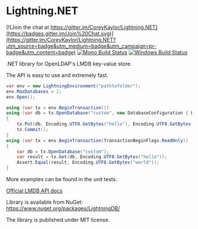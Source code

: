 Lightning.NET
=============

[![Join the chat at https://gitter.im/CoreyKaylor/Lightning.NET](https://badges.gitter.im/Join%20Chat.svg)](https://gitter.im/CoreyKaylor/Lightning.NET?utm_source=badge&utm_medium=badge&utm_campaign=pr-badge&utm_content=badge)
[![Mono Build Status](https://travis-ci.org/CoreyKaylor/Lightning.NET.svg?branch=dnx)](https://travis-ci.org/CoreyKaylor/Lightning.NET)
[![Windows Build Status](https://ci.appveyor.com/api/projects/status/u0ch8mk5lkb7dv5q/branch/dnx?svg=true)](https://ci.appveyor.com/project/CoreyKaylor/lightning-net)

.NET library for OpenLDAP's LMDB key-value store.

The API is easy to use and extremely fast.

```cs
var env = new LightningEnvironment("pathtofolder");
env.MaxDatabases = 2;
env.Open();

using (var tx = env.BeginTransaction())
using (var db = tx.OpenDatabase("custom", new DatabaseConfiguration { Flags = DatabaseOpenFlags.Create }))
{
	tx.Put(db, Encoding.UTF8.GetBytes("hello"), Encoding.UTF8.GetBytes("world"));
	tx.Commit();
}
using (var tx = env.BeginTransaction(TransactionBeginFlags.ReadOnly))
{
	var db = tx.OpenDatabase("custom");
	var result = tx.Get(db, Encoding.UTF8.GetBytes("hello"));
	Assert.Equal(result, Encoding.UTF8.GetBytes("world"));
}
```

More examples can be found in the unit tests.

[Official LMDB API docs](http://symas.com/mdb/doc/group__mdb.html)

Library is available from NuGet: https://www.nuget.org/packages/LightningDB/

The library is published under MIT license.
